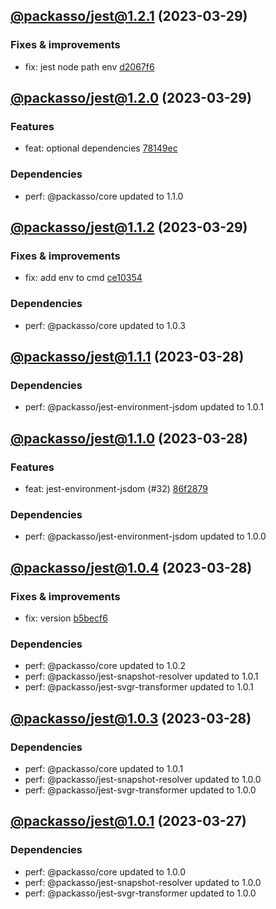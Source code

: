 ## [@packasso/jest@1.2.1](https://github.com/qiwi/packasso/compare/2023.3.29-packasso.jest.1.2.0-f0...2023.3.29-packasso.jest.1.2.1-f0) (2023-03-29)

### Fixes & improvements
* fix: jest node path env [d2067f6](https://github.com/qiwi/packasso/commit/d2067f6263418949e186f00df7629a180092d0e3)

## [@packasso/jest@1.2.0](https://github.com/qiwi/packasso/compare/2023.3.29-packasso.jest.1.1.2-f0...2023.3.29-packasso.jest.1.2.0-f0) (2023-03-29)

### Features
* feat: optional dependencies [78149ec](https://github.com/qiwi/packasso/commit/78149ec559effebd05bf94ce43a92fb8573d42fe)

### Dependencies
* perf: @packasso/core updated to 1.1.0

## [@packasso/jest@1.1.2](https://github.com/qiwi/packasso/compare/2023.3.28-packasso.jest.1.1.1-f0...2023.3.29-packasso.jest.1.1.2-f0) (2023-03-29)

### Fixes & improvements
* fix: add env to cmd [ce10354](https://github.com/qiwi/packasso/commit/ce10354d01b9a466aa575b5a7cd7557d2e0f79bf)

### Dependencies
* perf: @packasso/core updated to 1.0.3

## [@packasso/jest@1.1.1](https://github.com/qiwi/packasso/compare/2023.3.28-packasso.jest.1.1.0-f0...2023.3.28-packasso.jest.1.1.1-f0) (2023-03-28)

### Dependencies
* perf: @packasso/jest-environment-jsdom updated to 1.0.1

## [@packasso/jest@1.1.0](https://github.com/qiwi/packasso/compare/2023.3.28-packasso.jest.1.0.4-f0...2023.3.28-packasso.jest.1.1.0-f0) (2023-03-28)

### Features
* feat: jest-environment-jsdom (#32) [86f2879](https://github.com/qiwi/packasso/commit/86f28792bb3804693cec4abd1864d781d6ea1a1a)

### Dependencies
* perf: @packasso/jest-environment-jsdom updated to 1.0.0

## [@packasso/jest@1.0.4](https://github.com/qiwi/packasso/compare/2023.3.28-packasso.jest.1.0.3-f0...2023.3.28-packasso.jest.1.0.4-f0) (2023-03-28)

### Fixes & improvements
* fix: version [b5becf6](https://github.com/qiwi/packasso/commit/b5becf63f27b765e9d93378f53d54da456c8df4f)

### Dependencies
* perf: @packasso/core updated to 1.0.2
* perf: @packasso/jest-snapshot-resolver updated to 1.0.1
* perf: @packasso/jest-svgr-transformer updated to 1.0.1

## [@packasso/jest@1.0.3](https://github.com/qiwi/packasso/compare/2023.3.28-packasso.jest.1.0.2-f0...2023.3.28-packasso.jest.1.0.3-f0) (2023-03-28)

### Dependencies
* perf: @packasso/core updated to 1.0.1
* perf: @packasso/jest-snapshot-resolver updated to 1.0.0
* perf: @packasso/jest-svgr-transformer updated to 1.0.0

## [@packasso/jest@1.0.1](https://github.com/qiwi/packasso/compare/2023.3.27-packasso.jest.1.0.0-f0...2023.3.27-packasso.jest.1.0.1-f0) (2023-03-27)

### Dependencies
* perf: @packasso/core updated to 1.0.0
* perf: @packasso/jest-snapshot-resolver updated to 1.0.0
* perf: @packasso/jest-svgr-transformer updated to 1.0.0
